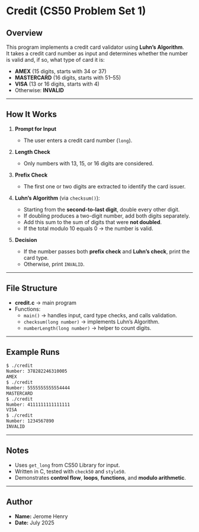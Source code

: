 # Credit (CS50 Problem Set 1)

## Overview
This program implements a credit card validator using **Luhn’s Algorithm**.  
It takes a credit card number as input and determines whether the number is valid and, if so, what type of card it is:

- **AMEX** (15 digits, starts with 34 or 37)  
- **MASTERCARD** (16 digits, starts with 51–55)  
- **VISA** (13 or 16 digits, starts with 4)  
- Otherwise: **INVALID**

---

## How It Works

1. **Prompt for Input**  
   - The user enters a credit card number (`long`).

2. **Length Check**  
   - Only numbers with 13, 15, or 16 digits are considered.

3. **Prefix Check**  
   - The first one or two digits are extracted to identify the card issuer.

4. **Luhn’s Algorithm** (via `checksum()`):  
   - Starting from the **second-to-last digit**, double every other digit.  
   - If doubling produces a two-digit number, add both digits separately.  
   - Add this sum to the sum of digits that were **not doubled**.  
   - If the total modulo 10 equals 0 → the number is valid.

5. **Decision**  
   - If the number passes both **prefix check** and **Luhn’s check**, print the card type.  
   - Otherwise, print `INVALID`.

---

## File Structure
- **credit.c** → main program
- Functions:
  - `main()` → handles input, card type checks, and calls validation.
  - `checksum(long number)` → implements Luhn’s Algorithm.
  - `numberLength(long number)` → helper to count digits.

---

## Example Runs

```bash
$ ./credit
Number: 378282246310005
AMEX
$ ./credit
Number: 5555555555554444
MASTERCARD
$ ./credit
Number: 4111111111111111
VISA
$ ./credit
Number: 1234567890
INVALID
```

---

## Notes
- Uses `get_long` from CS50 Library for input.
- Written in C, tested with `check50` and `style50`.
- Demonstrates **control flow**, **loops**, **functions**, and **modulo arithmetic**.

---

## Author
- **Name:** Jerome Henry  
- **Date:** July 2025 
